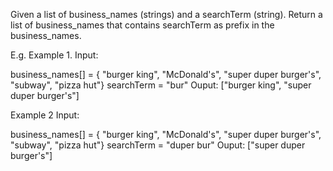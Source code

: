 Given a list of business_names (strings) and a searchTerm (string).
Return a list of business_names that contains searchTerm as prefix in the business_names.

E.g.
Example 1.
Input:

business_names[] = { "burger king", "McDonald's", "super duper burger's", "subway", "pizza hut"}
searchTerm = "bur"
Ouput:
["burger king", "super duper burger's"]

Example 2
Input:

business_names[] = { "burger king", "McDonald's", "super duper burger's", "subway", "pizza hut"}
searchTerm = "duper bur"
Ouput:
["super duper burger's"]